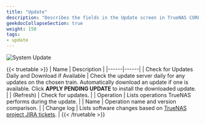```yaml
---
title: "Update"
description: "Describes the fields in the Update screen in TrueNAS CORE."
geekdocCollapseSection: true
weight: 150
tags:
- update
---
```


![System Update](/images/CORE/System/SystemUpdate.png "System Update")

{{< truetable >}}
| Name | Description |
|------|------|
| Check for Updates Daily and Download if Available | Check the update server daily for any updates on the chosen train. Automatically download an update if one is available. Click **APPLY PENDING UPDATE** to install the downloaded update. |
| <span class="iconify" data-icon="ci:refresh"></span> (Refresh) | Check for updates. |
| Operation | Lists operations TrueNAS performs during the update. |
| Name | Operation name and version comparison. |
| Change log | Lists software changes based on [TrueNAS project JIRA tickets](https://ixsystems.atlassian.net/projects/NAS/issues/NAS-104367?filter=allopenissues). |
{{< /truetable >}}
